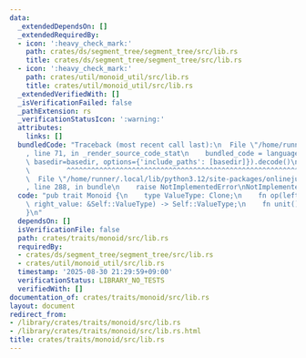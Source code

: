 ```yaml
---
data:
  _extendedDependsOn: []
  _extendedRequiredBy:
  - icon: ':heavy_check_mark:'
    path: crates/ds/segment_tree/segment_tree/src/lib.rs
    title: crates/ds/segment_tree/segment_tree/src/lib.rs
  - icon: ':heavy_check_mark:'
    path: crates/util/monoid_util/src/lib.rs
    title: crates/util/monoid_util/src/lib.rs
  _extendedVerifiedWith: []
  _isVerificationFailed: false
  _pathExtension: rs
  _verificationStatusIcon: ':warning:'
  attributes:
    links: []
  bundledCode: "Traceback (most recent call last):\n  File \"/home/runner/.local/lib/python3.12/site-packages/onlinejudge_verify/documentation/build.py\"\
    , line 71, in _render_source_code_stat\n    bundled_code = language.bundle(stat.path,\
    \ basedir=basedir, options={'include_paths': [basedir]}).decode()\n          \
    \         ^^^^^^^^^^^^^^^^^^^^^^^^^^^^^^^^^^^^^^^^^^^^^^^^^^^^^^^^^^^^^^^^^^^^^^^^^^^^^^^^^\n\
    \  File \"/home/runner/.local/lib/python3.12/site-packages/onlinejudge_verify/languages/rust.py\"\
    , line 288, in bundle\n    raise NotImplementedError\nNotImplementedError\n"
  code: "pub trait Monoid {\n    type ValueType: Clone;\n    fn op(left_value: &Self::ValueType,\
    \ right_value: &Self::ValueType) -> Self::ValueType;\n    fn unit() -> Self::ValueType;\n\
    }\n"
  dependsOn: []
  isVerificationFile: false
  path: crates/traits/monoid/src/lib.rs
  requiredBy:
  - crates/ds/segment_tree/segment_tree/src/lib.rs
  - crates/util/monoid_util/src/lib.rs
  timestamp: '2025-08-30 21:29:59+09:00'
  verificationStatus: LIBRARY_NO_TESTS
  verifiedWith: []
documentation_of: crates/traits/monoid/src/lib.rs
layout: document
redirect_from:
- /library/crates/traits/monoid/src/lib.rs
- /library/crates/traits/monoid/src/lib.rs.html
title: crates/traits/monoid/src/lib.rs
---
```

